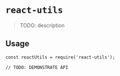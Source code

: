 # `react-utils`

> TODO: description

## Usage

```
const reactUtils = require('react-utils');

// TODO: DEMONSTRATE API
```

